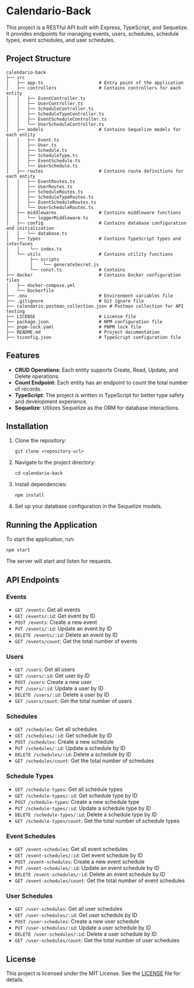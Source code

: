 # Calendario-Back

This project is a RESTful API built with Express, TypeScript, and Sequelize. It provides endpoints for managing events, users, schedules, schedule types, event schedules, and user schedules.

## Project Structure

```
calendario-back
├── src
│   ├── app.ts                     # Entry point of the application
│   ├── controllers                # Contains controllers for each entity
│   │   ├── EventController.ts
│   │   ├── UserController.ts
│   │   ├── ScheduleController.ts
│   │   ├── ScheduleTypeController.ts
│   │   ├── EventScheduleController.ts
│   │   └── UserScheduleController.ts
│   ├── models                     # Contains Sequelize models for each entity
│   │   ├── Event.ts
│   │   ├── User.ts
│   │   ├── Schedule.ts
│   │   ├── ScheduleType.ts
│   │   ├── EventSchedule.ts
│   │   └── UserSchedule.ts
│   ├── routes                     # Contains route definitions for each entity
│   │   ├── EventRoutes.ts
│   │   ├── UserRoutes.ts
│   │   ├── ScheduleRoutes.ts
│   │   ├── ScheduleTypeRoutes.ts
│   │   ├── EventScheduleRoutes.ts
│   │   └── UserScheduleRoutes.ts
│   ├── middlewares                # Contains middleware functions
│   │   └── loggerMiddleware.ts
│   ├── config                     # Contains database configuration and initialization
│   │   └── database.ts
│   ├── types                      # Contains TypeScript types and interfaces
│   │    └── index.ts
│   └── utils                      # Contains utility functions
│        ├── scripts
│        │    └── generateSecret.js
│        └── const.ts              # Contains
├── docker                         # Contains Docker configuration files
│   ├── docker-compose.yml
│   └── Dockerfile
├── .env                           # Environment variables file
├── .gitignore                     # Git ignore file
├── calendario.postman_collection.json # Postman collection for API testing
├── LICENSE                        # License file
├── package.json                   # NPM configuration file
├── pnpm-lock.yaml                 # PNPM lock file
├── README.md                      # Project documentation
├── tsconfig.json                  # TypeScript configuration file
```

## Features

-   **CRUD Operations**: Each entity supports Create, Read, Update, and Delete operations.
-   **Count Endpoint**: Each entity has an endpoint to count the total number of records.
-   **TypeScript**: The project is written in TypeScript for better type safety and development experience.
-   **Sequelize**: Utilizes Sequelize as the ORM for database interactions.

## Installation

1. Clone the repository:

    ```
    git clone <repository-url>
    ```

2. Navigate to the project directory:

    ```
    cd calendario-back
    ```

3. Install dependencies:

    ```
    npm install
    ```

4. Set up your database configuration in the Sequelize models.

## Running the Application

To start the application, run:

```
npm start
```

The server will start and listen for requests.

## API Endpoints

### Events

-   `GET /events`: Get all events
-   `GET /events/:id`: Get event by ID
-   `POST /events`: Create a new event
-   `PUT /events/:id`: Update an event by ID
-   `DELETE /events/:id`: Delete an event by ID
-   `GET /events/count`: Get the total number of events

### Users

-   `GET /users`: Get all users
-   `GET /users/:id`: Get user by ID
-   `POST /users`: Create a new user
-   `PUT /users/:id`: Update a user by ID
-   `DELETE /users/:id`: Delete a user by ID
-   `GET /users/count`: Get the total number of users

### Schedules

-   `GET /schedules`: Get all schedules
-   `GET /schedules/:id`: Get schedule by ID
-   `POST /schedules`: Create a new schedule
-   `PUT /schedules/:id`: Update a schedule by ID
-   `DELETE /schedules/:id`: Delete a schedule by ID
-   `GET /schedules/count`: Get the total number of schedules

### Schedule Types

-   `GET /schedule-types`: Get all schedule types
-   `GET /schedule-types/:id`: Get schedule type by ID
-   `POST /schedule-types`: Create a new schedule type
-   `PUT /schedule-types/:id`: Update a schedule type by ID
-   `DELETE /schedule-types/:id`: Delete a schedule type by ID
-   `GET /schedule-types/count`: Get the total number of schedule types

### Event Schedules

-   `GET /event-schedules`: Get all event schedules
-   `GET /event-schedules/:id`: Get event schedule by ID
-   `POST /event-schedules`: Create a new event schedule
-   `PUT /event-schedules/:id`: Update an event schedule by ID
-   `DELETE /event-schedules/:id`: Delete an event schedule by ID
-   `GET /event-schedules/count`: Get the total number of event schedules

### User Schedules

-   `GET /user-schedules`: Get all user schedules
-   `GET /user-schedules/:id`: Get user schedule by ID
-   `POST /user-schedules`: Create a new user schedule
-   `PUT /user-schedules/:id`: Update a user schedule by ID
-   `DELETE /user-schedules/:id`: Delete a user schedule by ID
-   `GET /user-schedules/count`: Get the total number of user schedules

## License

This project is licensed under the MIT License. See the [LICENSE](LICENSE) file for details.
